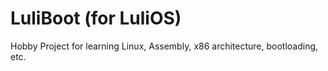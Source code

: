 # LuliBoot (for LuliOS)

Hobby Project for learning Linux, Assembly, x86 architecture, bootloading, etc.
